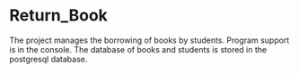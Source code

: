 # Return_Book

The project manages the borrowing of books by students. Program support is in the console. 
The database of books and students is stored in the postgresql database.
